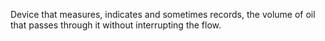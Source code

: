 ﻿Device that measures, indicates and sometimes records, the volume of oil that passes through it without interrupting the flow.
